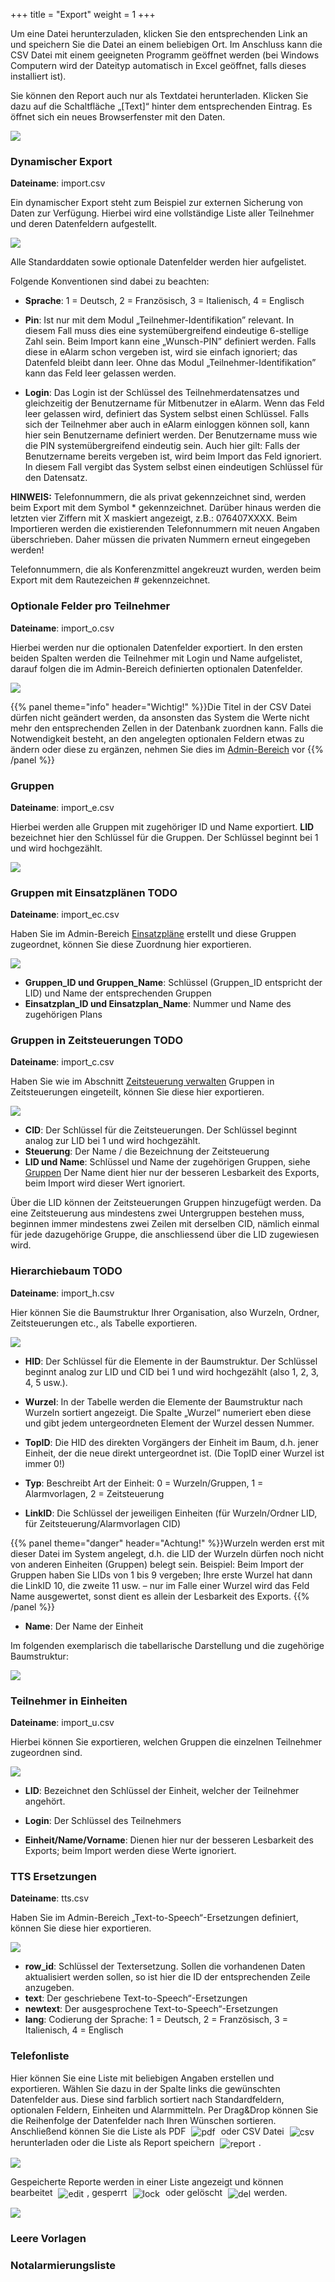 +++
title = "Export"
weight = 1
+++

Um eine Datei herunterzuladen, klicken Sie den entsprechenden Link an und speichern Sie die Datei an einem beliebigen Ort.
Im Anschluss kann die CSV Datei mit einem geeigneten Programm geöffnet werden
 (bei Windows Computern wird der Dateityp automatisch in Excel geöffnet, falls dieses installiert ist).

Sie können den Report auch nur als Textdatei herunterladen. Klicken Sie dazu auf die Schaltfläche „\[Text\]“ hinter dem entsprechenden
Eintrag. Es öffnet sich ein neues Browserfenster mit den Daten.

![](/img/mutieren_zusatzmodule_imexport_export.png?classes=shadow)




### Dynamischer Export

**Dateiname**: import.csv

Ein dynamischer Export steht zum Beispiel zur externen Sicherung von Daten zur Verfügung.
Hierbei wird eine vollständige Liste aller Teilnehmer und deren Datenfeldern aufgestellt. 

![](/img/mutieren_zusatzmodule_imexport_export_dynamischer_export.png?classes=shadow)

Alle Standarddaten sowie optionale Datenfelder werden hier aufgelistet. 

Folgende Konventionen sind dabei zu beachten:

- **Sprache**:  1 = Deutsch, 2 = Französisch, 3 = Italienisch,  4 = Englisch

- **Pin**: Ist nur mit dem Modul „Teilnehmer-Identifikation” relevant. In diesem Fall muss dies eine systemübergreifend 
eindeutige 6-stellige Zahl sein. Beim Import kann eine „Wunsch-PIN” definiert werden. Falls diese in eAlarm schon vergeben ist,
 wird sie einfach ignoriert; das Datenfeld bleibt dann leer. Ohne das Modul „Teilnehmer-Identifikation” kann das Feld leer gelassen werden. 

- **Login**:  Das Login ist der Schlüssel des Teilnehmerdatensatzes und
gleichzeitig der Benutzername für Mitbenutzer in eAlarm. Wenn das Feld
leer gelassen wird, definiert das System selbst einen Schlüssel. Falls
sich der Teilnehmer aber auch in eAlarm einloggen können soll, kann hier
sein Benutzername definiert werden. Der Benutzername muss wie die PIN
systemübergreifend eindeutig sein. Auch hier gilt: Falls der
Benutzername bereits vergeben ist, wird beim Import das Feld ignoriert.
In diesem Fall vergibt das System selbst einen eindeutigen Schlüssel für
den Datensatz.


**HINWEIS:** Telefonnummern, die als privat gekennzeichnet sind, werden
beim Export mit dem Symbol \* gekennzeichnet. Darüber hinaus werden die
letzten vier Ziffern mit X maskiert angezeigt, z.B.: 076407XXXX.
Beim Importieren werden die existierenden Telefonnummern mit neuen
Angaben überschrieben. Daher müssen die privaten Nummern erneut
eingegeben werden!

Telefonnummern, die als Konferenzmittel angekreuzt wurden, werden beim
Export mit dem Rautezeichen \# gekennzeichnet.


### Optionale Felder pro Teilnehmer

**Dateiname**: import_o.csv

Hierbei werden nur die optionalen Datenfelder exportiert. In den ersten beiden Spalten werden die Teilnehmer mit Login und Name
aufgelistet, darauf folgen die im Admin-Bereich definierten optionalen Datenfelder.

![](/img/mutieren_zusatzmodule_imexport_export_optionale_felder_pro_teilnehmer.png?classes=shadow)

{{% panel theme="info" header="Wichtig!" %}}Die Titel in der CSV Datei dürfen nicht geändert werden, da ansonsten das System die 
Werte nicht mehr den entsprechenden Zellen in der Datenbank zuordnen kann. Falls die Notwendigkeit besteht, 
an den angelegten optionalen Feldern etwas zu ändern oder diese zu ergänzen, nehmen Sie dies im [Admin-Bereich](/admin/datenfelder/) vor {{% /panel %}}


### Gruppen

**Dateiname**: import_e.csv

Hierbei werden alle Gruppen mit zugehöriger ID und Name exportiert. **LID** bezeichnet hier den Schlüssel für die Gruppen. Der Schlüssel beginnt bei 1 und
wird hochgezählt. 

![](/img/mutieren_zusatzmodule_imexport_export_gruppen.png?classes=shadow)



### Gruppen mit Einsatzplänen TODO

**Dateiname**: import_ec.csv

Haben Sie im Admin-Bereich [Einsatzpläne](/admin/einsatzplaene/) erstellt und diese Gruppen zugeordnet, können Sie diese Zuordnung hier exportieren.

![](/img/mutieren_zusatzmodule_imexport_export_gruppen_mit_einsatzplaenen.png?classes=shadow)

 - **Gruppen_ID und Gruppen_Name**: Schlüssel (Gruppen_ID entspricht der LID) und Name der entsprechenden Gruppen
 - **Einsatzplan_ID und Einsatzplan_Name**: Nummer und Name des zugehörigen Plans


### Gruppen in Zeitsteuerungen TODO


**Dateiname**: import_c.csv

Haben Sie wie im Abschnitt [Zeitsteuerung verwalten](/mutieren/zusatzmodule/zeitsteuerungen/) Gruppen 
in Zeitsteuerungen eingeteilt, können Sie diese hier exportieren.

![](/img/mutieren_zusatzmodule_imexport_export_gruppen_in_zeitsteuerungen.png?classes=shadow)

 - **CID**: Der Schlüssel für die Zeitsteuerungen. Der Schlüssel beginnt analog zur LID bei 1 und wird hochgezählt.
 - **Steuerung**: Der Name / die Bezeichnung der Zeitsteuerung
 - **LID und Name**: Schlüssel und Name der zugehörigen Gruppen, siehe [Gruppen](/mutieren/zusatzmodule/importexport/verfuegbare_reports/#gruppen)
 Der Name dient hier nur der besseren Lesbarkeit des Exports, beim Import wird dieser Wert ignoriert.

Über die LID können der Zeitsteuerungen Gruppen hinzugefügt werden. Da eine Zeitsteuerung aus mindestens zwei Untergruppen bestehen
 muss, beginnen immer mindestens zwei Zeilen mit derselben CID, nämlich einmal für jede dazugehörige Gruppe,
 die anschliessend über die LID zugewiesen wird. 


### Hierarchiebaum TODO

**Dateiname**: import_h.csv

Hier können Sie die Baumstruktur Ihrer Organisation, also Wurzeln, Ordner, Zeitsteuerungen etc., als Tabelle exportieren.


![](/img/mutieren_zusatzmodule_imexport_export_hierarchiebaum.png?classes=shadow)

 - **HID**: Der Schlüssel für die Elemente in der Baumstruktur. 
 Der Schlüssel beginnt analog zur LID und CID bei 1 und wird hochgezählt (also 1, 2, 3, 4, 5 usw.). 
 
 - **Wurzel**: In der Tabelle werden die Elemente der Baumstruktur nach Wurzeln sortiert angezeigt. Die Spalte „Wurzel“ numeriert 
  eben diese und gibt jedem untergeordneten Element der Wurzel dessen Nummer.
  
 - **TopID**: Die HID des direkten Vorgängers der Einheit im Baum, d.h. jener Einheit, der die neue direkt untergeordnet ist.
 (Die TopID einer Wurzel ist immer 0!) 
 
 - **Typ**: Beschreibt Art der Einheit: 0 = Wurzeln/Gruppen, 1 = Alarmvorlagen, 2 = Zeitsteuerung
 
 - **LinkID**: Die Schlüssel der jeweiligen Einheiten (für Wurzeln/Ordner LID, für Zeitsteuerung/Alarmvorlagen CID)


{{% panel theme="danger" header="Achtung!" %}}Wurzeln werden erst mit dieser Datei im System angelegt, d.h. die LID der Wurzeln dürfen noch nicht von 
anderen Einheiten (Gruppen) belegt sein. Beispiel: Beim Import der Gruppen haben Sie LIDs von 1 bis 9 vergeben; 
Ihre erste Wurzel hat dann die LinkID 10, die zweite 11 usw. – nur im Falle einer Wurzel wird das Feld Name ausgewertet,
 sonst dient es allein der Lesbarkeit des Exports. {{% /panel %}} 

 - **Name**: Der Name der Einheit
 
 Im folgenden exemplarisch die tabellarische Darstellung und die zugehörige Baumstruktur:

![](/img/zusatzmodule_imexport_hierarchiebaum2.png?classes=shadow)



### Teilnehmer in Einheiten


**Dateiname**: import_u.csv

Hierbei können Sie exportieren, welchen Gruppen die einzelnen Teilnehmer zugeordnen sind.

![](/img/mutieren_zusatzmodule_imexport_export_teilnehmer_in_einheiten.png?classes=shadow)

 - **LID**: Bezeichnet den Schlüssel der Einheit, welcher der Teilnehmer angehört.

 - **Login**: Der Schlüssel des Teilnehmers

 - **Einheit/Name/Vorname**: Dienen hier nur der besseren Lesbarkeit des Exports; 
 beim Import werden diese Werte ignoriert.
 
 
 
### TTS Ersetzungen 

**Dateiname**: tts.csv

Haben Sie im Admin-Bereich „Text-to-Speech“-Ersetzungen definiert, können Sie diese hier exportieren.

![](/img/mutieren_zusatzmodule_imexport_export_tts.png?classes=shadow)

 - **row_id**: Schlüssel der Textersetzung. Sollen die vorhandenen Daten aktualisiert werden sollen, 
 so ist hier die ID der entsprechenden Zeile anzugeben.  
 - **text**: Der geschriebene Text-to-Speech“-Ersetzungen
 - **newtext**: Der ausgesprochene Text-to-Speech“-Ersetzungen
 - **lang**: Codierung der Sprache: 1 = Deutsch, 2 = Französisch, 3 = Italienisch,  4 = Englisch

### Telefonliste


Hier können Sie eine Liste mit beliebigen Angaben erstellen und exportieren. Wählen Sie dazu in der Spalte links die gewünschten 
Datenfelder aus. Diese sind farblich sortiert nach Standardfeldern, optionalen Feldern, Einheiten und Alarmmitteln. Per Drag&Drop
können Sie die Reihenfolge der Datenfelder nach Ihren Wünschen sortieren. Anschließend können Sie die Liste als PDF 
<img src="/img/mutieren_zusatzmodule_imexport_export_telefonliste_als_pdf_speichern.png" alt="pdf" style='vertical-align:middle;display:inline;margin:0px 5px; '>
oder CSV Datei 
<img src="/img/mutieren_zusatzmodule_imexport_export_telefonliste_als_csv_speichern.png" alt="csv" style='vertical-align:middle;display:inline;margin:0px 5px; '> 
herunterladen oder die Liste als Report speichern 
<img src="/img/mutieren_zusatzmodule_imexport_export_telefonliste_reportvorlage_speichern.png" alt="report" style='vertical-align:middle;display:inline;margin:0px 5px; '>.

![](/img/mutieren_zusatzmodule_imexport_export_telefonliste.png?width=800px&classes=shadow)


Gespeicherte Reporte werden in einer Liste angezeigt und können bearbeitet <img src="/img/bearbeitungsicon.png" alt="edit" style='vertical-align:middle;display:inline;margin:0px 5px; '>, 
gesperrt <img src="/img/schlosssymbol.png" alt="lock" style='vertical-align:middle;display:inline;margin:0px 5px; '> oder gelöscht <img src="/img/loesch-icon.png" alt="del" style='vertical-align:middle;display:inline;margin:0px 5px; '>werden.


![](/img/mutieren_zusatzmodule_imexport_export_telefonliste2.png?classes=shadow)


### Leere Vorlagen

### Notalarmierungsliste
 

